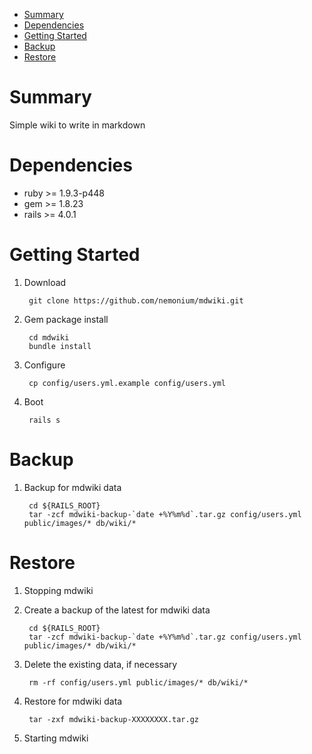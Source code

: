 - [Summary](#section1)
- [Dependencies](#section2)
- [Getting Started](#section3)
- [Backup](#section4)
- [Restore](#section5)

# <a name="section1">Summary

Simple wiki to write in markdown

# <a name="section2">Dependencies

- ruby >= 1.9.3-p448
- gem >= 1.8.23
- rails >= 4.0.1

# <a name="section3">Getting Started
1. Download

        git clone https://github.com/nemonium/mdwiki.git

2. Gem package install

        cd mdwiki
        bundle install

3. Configure

        cp config/users.yml.example config/users.yml

4. Boot

        rails s

# <a name="section4">Backup

1. Backup for mdwiki data

        cd ${RAILS_ROOT}
        tar -zcf mdwiki-backup-`date +%Y%m%d`.tar.gz config/users.yml public/images/* db/wiki/*

# <a name="section5">Restore

1. Stopping mdwiki

2. Create a backup of the latest for mdwiki data

        cd ${RAILS_ROOT}
        tar -zcf mdwiki-backup-`date +%Y%m%d`.tar.gz config/users.yml public/images/* db/wiki/*

3. Delete the existing data, if necessary

        rm -rf config/users.yml public/images/* db/wiki/*

4. Restore for mdwiki data

        tar -zxf mdwiki-backup-XXXXXXXX.tar.gz

5. Starting mdwiki

